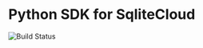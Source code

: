 # Python SDK for SqliteCloud



![Build Status](https://github.com/codermine/sqlitecloud-python-sdk/actions/workflows/deploy.yaml/badge.svg "Build Status")